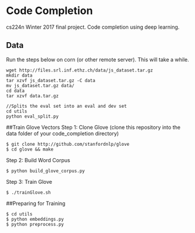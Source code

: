 # Code Completion
cs224n Winter 2017 final project. Code completion using deep learning.

## Data
Run the steps below on corn (or other remote server). This will take a while.
```
wget http://files.srl.inf.ethz.ch/data/js_dataset.tar.gz
mkdir data
tar xzvf js_dataset.tar.gz -C data
mv js_dataset.tar.gz data/
cd data
tar xzvf data.tar.gz

//Splits the eval set into an eval and dev set
cd utils
python eval_split.py
```

##Train Glove Vectors
Step 1: Clone Glove (clone this repository into the data folder of your code_completion directory)
```
$ git clone http://github.com/stanfordnlp/glove
$ cd glove && make
```

Step 2: Build Word Corpus 
```
$ python build_glove_corpus.py
```

Step 3: Train Glove
```
$ ./trainGlove.sh
```

##Preparing for Training

```
$ cd utils
$ python embeddings.py
$ python preprocess.py
```

